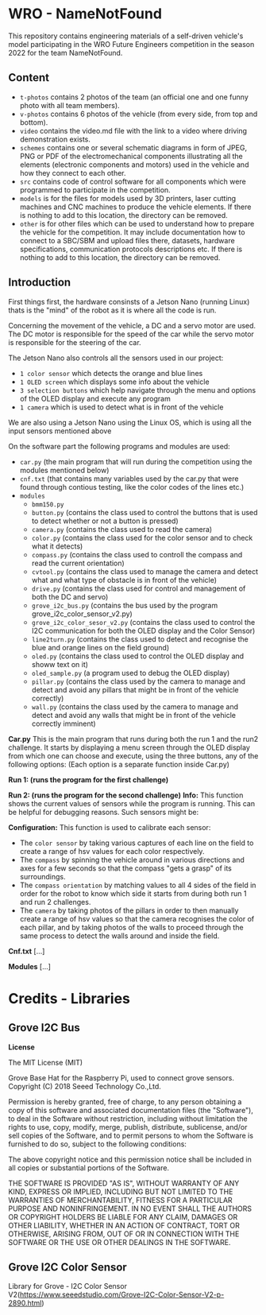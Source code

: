 # WRO - NameNotFound

This repository contains engineering materials of a self-driven vehicle's model participating in the WRO Future Engineers competition in the season 2022 for the team NameNotFound.

## Content
* `t-photos` contains 2 photos of the team (an official one and one funny photo with all team members).
* `v-photos` contains 6 photos of the vehicle (from every side, from top and bottom).
* `video` contains the video.md file with the link to a video where driving demonstration exists.
* `schemes` contains one or several schematic diagrams in form of JPEG, PNG or PDF of the electromechanical components illustrating all the elements (electronic components and motors) used in the vehicle and how they connect to each other.
* `src` contains code of control software for all components which were programmed to participate in the competition.
* `models` is for the files for models used by 3D printers, laser cutting machines and CNC machines to produce the vehicle elements. If there is nothing to add to this location, the directory can be removed.
* `other` is for other files which can be used to understand how to prepare the vehicle for the competition. It may include documentation how to connect to a SBC/SBM and upload files there, datasets, hardware specifications, communication protocols descriptions etc. If there is nothing to add to this location, the directory can be removed.

## Introduction
First things first, the hardware consinsts of a Jetson Nano (running Linux) thats is the "mind" of the robot as it is where all the code is run.

Concerning the movement of the vehicle, a DC and a servo motor are used. The DC motor is responsible for the speed of the car while the servo motor is responsible for the steering of the car.

The Jetson Nano also controls all the sensors used in our project:
* `1 color sensor` which detects the orange and blue lines
* `1 OLED screen` which displays some info about the vehicle
* `3 selection buttons` which help navigate through the menu and options of the OLED display and execute any program
* `1 camera` which is used to detect what is in front of the vehicle
     
We are also using a Jetson Nano using the Linux OS, which is using all the input sensors mentioned above

On the software part the following programs and modules are used:
   - `car.py` (the main program that will run during the competition using the modules mentioned below)
   - `cnf.txt` (that contains many variables used by the car.py that were found through contious testing, like the color codes of the lines etc.)
   - `modules`
       - `bmm150.py`
       - `button.py` (contains the class used to control the buttons that is used to detect whether or not a button is pressed)
       - `camera.py` (contains the class used to read the camera)
       - `color.py` (contains the class used for the color sensor and to check what it detects)
       - `compass.py` (contains the class used to controll the compass and read the current orientation)
       - `cvtool.py` (contains the class used to manage the camera and detect what and what type of obstacle is in front of the vehicle)
       - `drive.py` (contains the class used for control and management of both the DC and servo)
       - `grove_i2c_bus.py` (contains the bus used by the program grove_i2c_color_sensor_v2.py)
       - `grove_i2c_color_sesor_v2.py` (contains the class used to control the I2C communication for both the OLED display and the Color Sensor)
       - `line2turn.py` (contains the class used to detect and recognise the blue and orange lines on the field ground)
       - `oled.py` (contains the class used to control the OLED display and showw text on it)
       - `oled_sample.py` (a program used to debug the OLED display)
       - `pillar.py` (contains the class used by the camera to manage and detect and avoid any pillars that might be in front of the vehicle correctly)
       - `wall.py` (contains the class used by the camera to manage and detect and avoid any walls that might be in front of the vehicle correctly imminent)
   
 **Car.py**
This is the main program that runs during both the run 1 and the run2 challenge. It starts by displaying a menu screen through the OLED display from which one can choose and execute, using the three buttons, any of the following options: (Each option is a separate function inside Car.py)
 
**Run 1: (runs the program for the first challenge)**

**Run 2: (runs the program for the second challenge)**
**Info:**
This function shows the current values of sensors while the program is running. This can be helpful for debugging reasons.
Such sensors might be:

**Configuration:**
This function is used to calibrate each sensor: 
 - The `color sensor` by taking various captures of each line on the field to create a range of hsv values for each color respectively.
 - The `compass` by spinning the vehicle around in various directions and axes for a few seconds so that the compass "gets a grasp" of its surroundings.
 - The `compass orientation` by matching values to all 4 sides of the field in order for the robot to know which side it starts from during both run 1 and run 2 challenges.
 - The `camera` by taking photos of the pillars in order to then manually create a range of hsv values so that the camera recognises the color of each pillar, and by taking photos of the walls to proceed through the same process to detect the walls around and inside the field.


**Cnf.txt**
[...]

**Modules**
[...]

# Credits - Libraries

## Grove I2C Bus
**License**

The MIT License (MIT)

Grove Base Hat for the Raspberry Pi, used to connect grove sensors.
Copyright (C) 2018  Seeed Technology Co.,Ltd. 

Permission is hereby granted, free of charge, to any person obtaining a copy
of this software and associated documentation files (the "Software"), to deal
in the Software without restriction, including without limitation the rights
to use, copy, modify, merge, publish, distribute, sublicense, and/or sell
copies of the Software, and to permit persons to whom the Software is
furnished to do so, subject to the following conditions:

The above copyright notice and this permission notice shall be included in
all copies or substantial portions of the Software.

THE SOFTWARE IS PROVIDED "AS IS", WITHOUT WARRANTY OF ANY KIND, EXPRESS OR
IMPLIED, INCLUDING BUT NOT LIMITED TO THE WARRANTIES OF MERCHANTABILITY,
FITNESS FOR A PARTICULAR PURPOSE AND NONINFRINGEMENT. IN NO EVENT SHALL THE
AUTHORS OR COPYRIGHT HOLDERS BE LIABLE FOR ANY CLAIM, DAMAGES OR OTHER
LIABILITY, WHETHER IN AN ACTION OF CONTRACT, TORT OR OTHERWISE, ARISING FROM,
OUT OF OR IN CONNECTION WITH THE SOFTWARE OR THE USE OR OTHER DEALINGS IN
THE SOFTWARE.

## Grove I2C Color Sensor
Library for Grove - I2C Color Sensor V2(https://www.seeedstudio.com/Grove-I2C-Color-Sensor-V2-p-2890.html)

